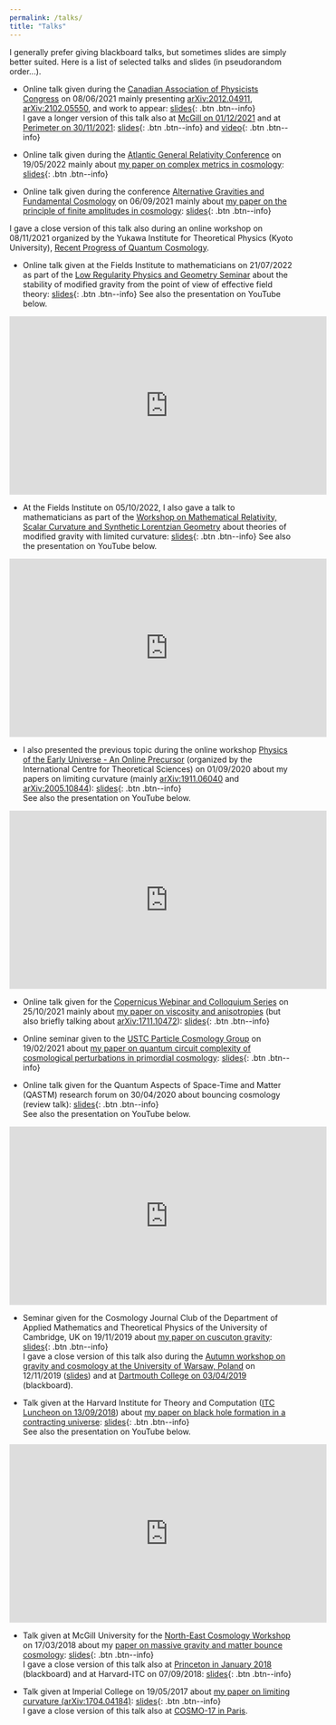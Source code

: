 ```yaml
---
permalink: /talks/
title: "Talks"
---
```


I generally prefer giving blackboard talks, but sometimes slides are simply better suited. Here is a list of selected talks and slides (in pseudorandom order...).

- Online talk given during the [Canadian Association of Physicists Congress](https://www.cap.ca/congress-conference/past-congress/2021-cap-virtual-congress-june-6-11/invited-speakers/) on 08/06/2021 mainly presenting [arXiv:2012.04911](https://arxiv.org/abs/2012.04911), [arXiv:2102.05550](https://arxiv.org/abs/2102.05550), and work to appear: [slides](../assets/docs/slides_CAP_Quintin.pdf){: .btn .btn--info}  
I gave a longer version of this talk also at [McGill on 01/12/2021](https://www.physics.mcgill.ca/thep-talks/old_websites/HEPTHwebsite_fall21.html) and at [Perimeter on 30/11/2021](https://perimeterinstitute.ca/events/discriminating-between-theories-very-early-universe): [slides](../assets/docs/Quintin_slides_Perimeter.pdf){: .btn .btn--info} and [video](https://pirsa.org/21110043?__hstc=261081490.acafa29a2ada1fbd897eab08350c20a0.1638301978642.1638301978642.1638894307577.2&__hssc=261081490.1.1638894307577&__hsfp=3326450965){: .btn .btn--info}

- Online talk given during the [Atlantic General Relativity Conference](https://atlanticgr2022.ca/) on 19/05/2022 mainly about [my paper on complex metrics in cosmology](https://arxiv.org/abs/2205.15332): [slides](../assets/docs/Quintin_slides_AtlanticGR.pdf){: .btn .btn--info}

- Online talk given during the conference [Alternative Gravities and Fundamental Cosmology](https://indico.cern.ch/event/873762/) on 06/09/2021 mainly about [my paper on the principle of finite amplitudes in cosmology](https://arxiv.org/abs/2102.05550): [slides](../assets/docs/slides_AltFunCosmo21_Quintin.pdf){: .btn .btn--info}

I gave a close version of this talk also during an online workshop on 08/11/2021 organized by the Yukawa Institute for Theoretical Physics (Kyoto University), [Recent Progress of Quantum Cosmology](https://www2.yukawa.kyoto-u.ac.jp/~rpqc2021/program.php).

- Online talk given at the Fields Institute to mathematicians on 21/07/2022 as part of the [Low Regularity Physics and Geometry Seminar](https://sites.google.com/site/professorsormani/home/lorephygeseminar) about the stability of modified gravity from the point of view of effective field theory: [slides](../assets/docs/Quintin_slides_Fields_July2022.pdf){: .btn .btn--info}
See also the presentation on YouTube below.

<iframe width="560" height="315" src="https://www.youtube.com/embed/SIbLJgtFqq4" frameborder="0" allow="accelerometer; autoplay; clipboard-write; encrypted-media; gyroscope; picture-in-picture" allowfullscreen></iframe>

- At the Fields Institute on 05/10/2022, I also gave a talk to mathematicians as part of the [Workshop on Mathematical Relativity, Scalar Curvature and Synthetic Lorentzian Geometry](http://www.fields.utoronto.ca/activities/22-23/nonsmooth-relativity) about theories of modified gravity with limited curvature: [slides](../assets/docs/Quintin_slides_Fields_Oct2022.pdf){: .btn .btn--info}
See also the presentation on YouTube below.

<iframe width="560" height="315" src="https://www.youtube.com/embed/HrBE1sFVRK0" frameborder="0" allow="accelerometer; autoplay; clipboard-write; encrypted-media; gyroscope; picture-in-picture" allowfullscreen></iframe>

- I also presented the previous topic during the online workshop [Physics of the Early Universe - An Online Precursor](https://www.icts.res.in/program/peu) (organized by the International Centre for Theoretical Sciences) on 01/09/2020 about my papers on limiting curvature (mainly [arXiv:1911.06040](https://arxiv.org/abs/1911.06040) and [arXiv:2005.10844](https://arxiv.org/abs/2005.10844)): [slides](../assets/docs/slides_ICTS_Jerome_Quintin.pdf){: .btn .btn--info}  
See also the presentation on YouTube below.

<iframe width="560" height="315" src="https://www.youtube.com/embed/OwOwCIMZGdc" frameborder="0" allow="accelerometer; autoplay; clipboard-write; encrypted-media; gyroscope; picture-in-picture" allowfullscreen></iframe>

- Online talk given for the [Copernicus Webinar and Colloquium Series](https://indico.cern.ch/event/936284/contributions/4579351/) on 25/10/2021 mainly about [my paper on viscosity and anisotropies](https://arxiv.org/abs/2109.11701) (but also briefly talking about [arXiv:1711.10472](https://arxiv.org/abs/1711.10472)): [slides](../assets/docs/Quintin_slides_Copernicus.pdf){: .btn .btn--info}

- Online seminar given to the [USTC Particle Cosmology Group](http://cospa.ustc.edu.cn) on 19/02/2021 about [my paper on quantum circuit complexity of cosmological perturbations in primordial cosmology](https://arxiv.org/abs/2012.04911): [slides](../assets/docs/slides_Jerome_Quintin_USTC.pdf){: .btn .btn--info}

- Online talk given for the Quantum Aspects of Space-Time and Matter (QASTM) research forum on 30/04/2020 about bouncing cosmology (review talk): [slides](../assets/docs/slides_QASTM_Jerome_Quintin.pdf){: .btn .btn--info}  
See also the presentation on YouTube below.

<iframe width="560" height="315" src="https://www.youtube.com/embed/C8TzJ7rhIVU" frameborder="0" allow="accelerometer; autoplay; encrypted-media; gyroscope; picture-in-picture" allowfullscreen></iframe>

- Seminar given for the Cosmology Journal Club of the Department of Applied Mathematics and Theoretical Physics of the University of Cambridge, UK on 19/11/2019 about [my paper on cuscuton gravity](https://arxiv.org/abs/1911.06040): [slides](../assets/docs/slides_DAMTP_final.pdf){: .btn .btn--info}  
I gave a close version of this talk also during the [Autumn workshop on gravity and cosmology at the University of Warsaw, Poland](https://indico.cern.ch/event/851611/) on 12/11/2019 ([slides](../assets/docs/slides_Warsaw_final.pdf)) and at [Dartmouth College on 03/04/2019](https://home.dartmouth.edu/events/event?event=55757#.X9-i7lOYWV4) (blackboard).

- Talk given at the Harvard Institute for Theory and Computation ([ITC Luncheon on 13/09/2018](https://itc.cfa.harvard.edu/itc-luncheon-2018-2019-0)) about [my paper on black hole formation in a contracting universe](https://arxiv.org/abs/1609.02556): [slides](../assets/docs/slides_ITC_Luncheon_Jerome_Quintin.pdf){: .btn .btn--info}  
See also the presentation on YouTube below.

<iframe width="560" height="315" src="https://www.youtube.com/embed/odxTFFjWw4I?start=3070" frameborder="0" allow="accelerometer; autoplay; encrypted-media; gyroscope; picture-in-picture" allowfullscreen></iframe>

- Talk given at McGill University for the [North-East Cosmology Workshop](https://www.physics.mcgill.ca/~rhb/Dartmouth/NE-WorkshopProgram.html) on 17/03/2018 about my [paper on massive gravity and matter bounce cosmology](https://arxiv.org/abs/1711.10472): [slides](../assets/docs/slides_McGill_Quintin.pdf){: .btn .btn--info}  
I gave a close version of this talk also at [Princeton in January 2018](https://bouncingcosmology.com/special-events.html#jerome) (blackboard) and at Harvard-ITC on 07/09/2018: [slides](../assets/docs/slides_ITC_Quintin.pdf){: .btn .btn--info}

- Talk given at Imperial College on 19/05/2017 about [my paper on limiting curvature (arXiv:1704.04184)](https://arxiv.org/abs/1704.04184): [slides](../assets/docs/slides_Imperial_Quintin.pdf){: .btn .btn--info}  
I gave a close version of this talk also at [COSMO-17 in Paris](http://cosmo17.in2p3.fr/parallelmg.html).
